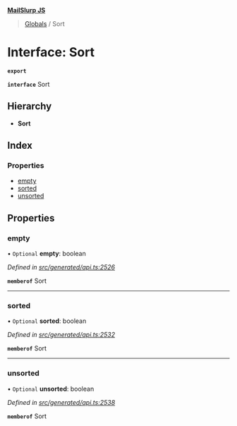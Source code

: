 **[MailSlurp JS](../README.md)**

> [Globals](../README.md) / Sort

# Interface: Sort

**`export`** 

**`interface`** Sort

## Hierarchy

* **Sort**

## Index

### Properties

* [empty](sort.md#empty)
* [sorted](sort.md#sorted)
* [unsorted](sort.md#unsorted)

## Properties

### empty

• `Optional` **empty**: boolean

*Defined in [src/generated/api.ts:2526](https://github.com/mailslurp/mailslurp-client/blob/717d89d/src/generated/api.ts#L2526)*

**`memberof`** Sort

___

### sorted

• `Optional` **sorted**: boolean

*Defined in [src/generated/api.ts:2532](https://github.com/mailslurp/mailslurp-client/blob/717d89d/src/generated/api.ts#L2532)*

**`memberof`** Sort

___

### unsorted

• `Optional` **unsorted**: boolean

*Defined in [src/generated/api.ts:2538](https://github.com/mailslurp/mailslurp-client/blob/717d89d/src/generated/api.ts#L2538)*

**`memberof`** Sort
